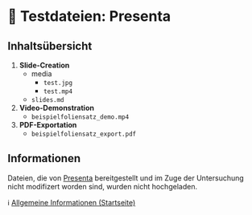 # &#128194; Testdateien: Presenta

## Inhaltsübersicht

1. **Slide-Creation**
    - media
        - `test.jpg`
        - `test.mp4`
    - `slides.md`
2. **Video-Demonstration**
    - `beispielfoliensatz_demo.mp4`
3. **PDF-Exportation**
    - `beispielfoliensatz_export.pdf`

## Informationen

Dateien, die von [Presenta](https://www.presenta.cc) bereitgestellt und im Zuge der Untersuchung nicht modifizert worden sind, wurden nicht hochgeladen.

&#8505; [Allgemeine Informationen (Startseite)](https://github.com/Markus-Stud/Testfiles-MD-Presentation-Tools)
